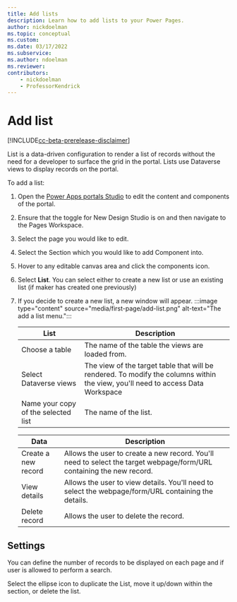 ```yaml
---
title: Add lists
description: Learn how to add lists to your Power Pages.
author: nickdoelman
ms.topic: conceptual
ms.custom: 
ms.date: 03/17/2022
ms.subservice:
ms.author: ndoelman 
ms.reviewer: 
contributors:
    - nickdoelman
    - ProfessorKendrick
---
```


# Add list

[!INCLUDE[cc-beta-prerelease-disclaimer](../includes/cc-beta-prerelease-disclaimer.md)]

List is a data-driven configuration to render a list of records without the need for a developer to surface the grid in the portal. Lists use Dataverse views to display records on the portal.

To add a list:

1. Open the [Power Apps portals Studio](https://docs.microsoft.com/en-us/powerapps/maker/portals/portal-designer-anatomy) to edit the content and components of the portal.

1. Ensure that the toggle for New Design Studio is on and then navigate to the Pages Workspace.

1. Select the page you would like to edit.

1. Select the Section which you would like to add Component into.

1. Hover to any editable canvas area and click the components icon.

1. Select **List**. You can select either to create a new list or use an existing list (if maker has created one previously)

1. If you decide to create a new list, a new window will appear.
    :::image type="content" source="media/first-page/add-list.png" alt-text="The add a list menu.":::

    | List | Description |
    | ----------- | ----------- |
    | Choose a table | The name of the table the views are loaded from. |
    | Select Dataverse views | The view of the target table that will be rendered. To modify the columns within the view, you'll need to access Data Workspace |
    | Name your copy of the selected list | The name of the list. |

    | Data | Description |
    | ----------- | ----------- |
    | Create a new record | Allows the user to create a new record. You'll need to select the target webpage/form/URL containing the new record. |
    | View details | Allows the user to view details.  You'll need to select the webpage/form/URL containing the details. | 
    | Delete record | Allows the user to delete the record. | 

## Settings

You can define the number of records to be displayed on each page and if user is allowed to perform a search.

Select the ellipse icon to duplicate the List, move it up/down within the section, or delete the list.